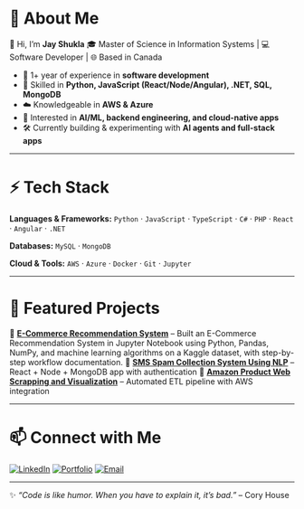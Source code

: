 # 💫 About Me

👋 Hi, I’m **Jay Shukla**
🎓 Master of Science in Information Systems | 💻 Software Developer | 🌐 Based in Canada

* 🚀 1+ year of experience in **software development**
* 🧩 Skilled in **Python, JavaScript (React/Node/Angular), .NET, SQL, MongoDB**
* ☁️ Knowledgeable in **AWS & Azure**
* 🤖 Interested in **AI/ML, backend engineering, and cloud-native apps**
* 🛠 Currently building & experimenting with **AI agents and full-stack apps**

---

# ⚡ Tech Stack

**Languages & Frameworks:**
`Python` · `JavaScript` · `TypeScript` · `C#` · `PHP` · `React` · `Angular` · `.NET`

**Databases:**
`MySQL` · `MongoDB`

**Cloud & Tools:**
`AWS` · `Azure` · `Docker` · `Git` · `Jupyter`

---






# 🌟 Featured Projects

🔹 [**E-Commerce Recommendation System**](https://github.com/Jayy-Shukla/E-Commerce-Recommendation-System) – Built an E-Commerce Recommendation System in Jupyter Notebook using Python, Pandas, NumPy, and machine learning algorithms on a Kaggle dataset, with step-by-step workflow documentation.
🔹 [**SMS Spam Collection System Using NLP**](#) – React + Node + MongoDB app with authentication
🔹 [**Amazon Product Web Scrapping and Visualization**](#) – Automated ETL pipeline with AWS integration

---

# 📫 Connect with Me

[![LinkedIn](https://img.shields.io/badge/LinkedIn-blue?style=for-the-badge\&logo=linkedin)](https://www.linkedin.com/in/shukla-jay-53b6a41b4/)
[![Portfolio](https://img.shields.io/badge/Portfolio-000?style=for-the-badge\&logo=react)](https://jayy-shukla.github.io/)
[![Email](https://img.shields.io/badge/Email-Red?style=for-the-badge\&logo=gmail)](mailto:shuklajay529@gmail.com)

---

✨ *“Code is like humor. When you have to explain it, it’s bad.”* – Cory House
